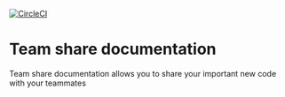[![CircleCI](https://circleci.com/gh/cluster28/team-share-documentation/tree/master.svg?style=svg)](https://circleci.com/gh/cluster28/team-share-documentation/tree/master)

# **Team share documentation**

Team share documentation allows you to share your important new code with your teammates